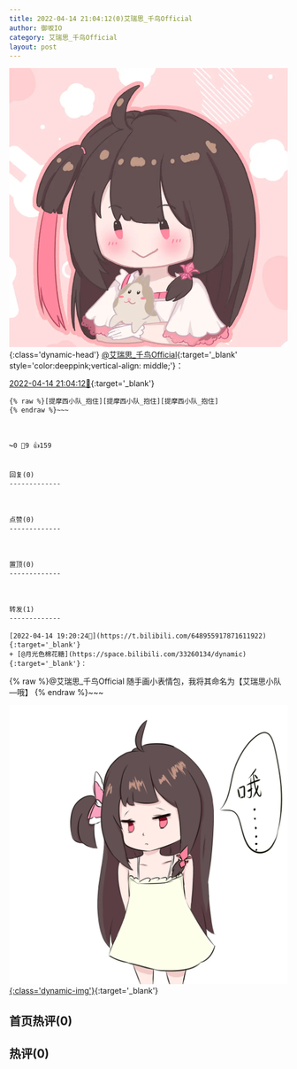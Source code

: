 ```yaml
---
title: 2022-04-14 21:04:12(0)艾瑞思_千鸟Official
author: 御坂IO
category: 艾瑞思_千鸟Official
layout: post
---
```


![img](/images/7e08840c56f251de28bdf766b647bd5fe9a5d50a.jpg){:class='dynamic-head'}
[@艾瑞思_千鸟Official](https://space.bilibili.com/1090010845/dynamic){:target='_blank' style='color:deeppink;vertical-align: middle;'}：

[2022-04-14 21:04:12🔗](https://t.bilibili.com/648982666927931413){:target='_blank'}

~~~
{% raw %}[提摩西小队_抱住][提摩西小队_抱住][提摩西小队_抱住]
{% endraw %}~~~



↪️0 💬9 👍159


回复(0)
-------------



点赞(0)
-------------



置顶(0)
-------------



转发(1)
-------------

[2022-04-14 19:20:24🔗](https://t.bilibili.com/648955917871611922){:target='_blank'}
+ [@月光色棉花糖](https://space.bilibili.com/33260134/dynamic){:target='_blank'}：
~~~
{% raw %}@艾瑞思_千鸟Official 随手画小表情包，我将其命名为【艾瑞思小队—哦】
{% endraw %}~~~


[![img](/images/20ca1f10ae2e0fd3be6e1a206f9a851ea8b0fda8.jpg){:class='dynamic-img'}](/images/20ca1f10ae2e0fd3be6e1a206f9a851ea8b0fda8.jpg){:target='_blank'}




首页热评(0)
-------------



热评(0)
-------------



